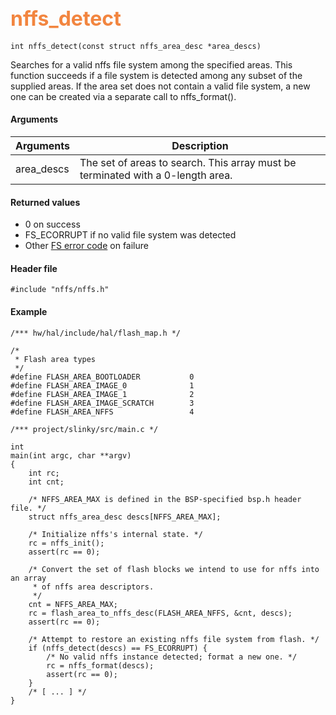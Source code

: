 ## <font color="F2853F" style="font-size:24pt">nffs\_detect</font>

```no-highlight
int nffs_detect(const struct nffs_area_desc *area_descs)
```

Searches for a valid nffs file system among the specified areas.  This function succeeds if a file system is detected among any subset of the supplied areas.  If the area set does not contain a valid file system, a new one can be created via a separate call to nffs\_format().

#### Arguments

| Arguments     | Description                   |
|---------------|-------------------------------|
| area\_descs   | The set of areas to search.  This array must be terminated with a 0-length area. |

#### Returned values

* 0 on success
* FS\_ECORRUPT if no valid file system was detected
* Other [FS error code](../fs/fs_return_codes.md) on failure

#### Header file

```no-highlight
#include "nffs/nffs.h"
```

#### Example

```no-highlight
/*** hw/hal/include/hal/flash_map.h */

/*
 * Flash area types
 */
#define FLASH_AREA_BOOTLOADER           0
#define FLASH_AREA_IMAGE_0              1
#define FLASH_AREA_IMAGE_1              2
#define FLASH_AREA_IMAGE_SCRATCH        3
#define FLASH_AREA_NFFS                 4
```

```no-highlight
/*** project/slinky/src/main.c */

int
main(int argc, char **argv)
{
    int rc;
    int cnt;

    /* NFFS_AREA_MAX is defined in the BSP-specified bsp.h header file. */
    struct nffs_area_desc descs[NFFS_AREA_MAX];

    /* Initialize nffs's internal state. */
    rc = nffs_init();
    assert(rc == 0);

    /* Convert the set of flash blocks we intend to use for nffs into an array
     * of nffs area descriptors.
     */
    cnt = NFFS_AREA_MAX;
    rc = flash_area_to_nffs_desc(FLASH_AREA_NFFS, &cnt, descs);
    assert(rc == 0);

    /* Attempt to restore an existing nffs file system from flash. */
    if (nffs_detect(descs) == FS_ECORRUPT) {
        /* No valid nffs instance detected; format a new one. */
        rc = nffs_format(descs);
        assert(rc == 0);
    }
    /* [ ... ] */
}
```
